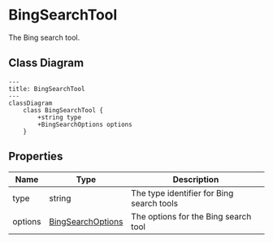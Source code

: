 # BingSearchTool

The Bing search tool.

## Class Diagram

```mermaid
---
title: BingSearchTool
---
classDiagram
    class BingSearchTool {
        +string type
        +BingSearchOptions options
    }
```





## Properties

| Name | Type | Description |
| ---- | ---- | ----------- |
| type | string | The type identifier for Bing search tools  |
| options | [BingSearchOptions](BingSearchOptions.md) | The options for the Bing search tool  |



